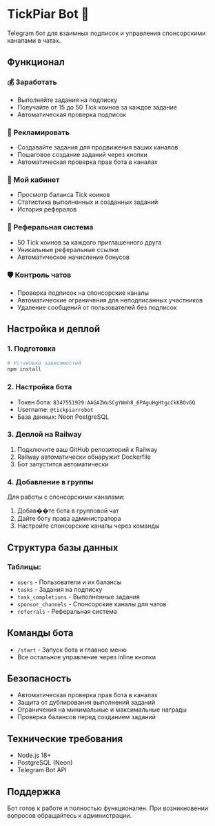 # TickPiar Bot 🤖

Telegram бот для взаимных подписок и управления спонсорскими каналами в чатах.

## Функционал

### 💰 Заработать
- Выполняйте задания на подписку
- Получайте от 15 до 50 Tick коинов за каждое задание
- Автоматическая проверка подписок

### 📢 Рекламировать
- Создавайте задания для продвижения ваших каналов
- Пошаговое создание заданий через кнопки
- Автоматическая проверка прав бота в каналах

### 👤 Мой кабинет
- Просмотр баланса Tick коинов
- Статистика выполненных и созданных заданий
- История рефералов

### 🔗 Реферальная система
- 50 Tick коинов за каждого приглашенного друга
- Уникальные реферальные ссылки
- Автоматическое начисление бонусов

### 🛡️ Контроль чатов
- Проверка подписок на спонсорские каналы
- Автоматические ограничения для неподписанных участников
- Удаление сообщений от пользователей без подписок

## Настройка и деплой

### 1. Подготовка
```bash
# Установка зависимостей
npm install
```

### 2. Настройка бота
- Токен бота: `8347551929:AAGAZWuSCgYWmh8_6PAguHgHtgcCkKBOvGQ`
- Username: `@tickpiarrobot`
- База данных: Neon PostgreSQL

### 3. Деплой на Railway

1. Подключите ваш GitHub репозиторий к Railway
2. Railway автоматически обнаружит Dockerfile
3. Бот запустится автоматически

### 4. Добавление в группы

Для работы с спонсорскими каналами:
1. Добав��те бота в групповой чат
2. Дайте боту права администратора
3. Настройте спонсорские каналы через команды

## Структура базы данных

### Таблицы:
- `users` - Пользователи и их балансы
- `tasks` - Задания на подписку
- `task_completions` - Выполненные задания
- `sponsor_channels` - Спонсорские каналы для чатов
- `referrals` - Реферальная система

## Команды бота

- `/start` - Запуск бота и главное меню
- Все остальное управление через inline кнопки

## Безопасность

- Автоматическая проверка прав бота в каналах
- Защита от дублирования выполнений заданий
- Ограничения на минимальные и максимальные награды
- Проверка балансов перед созданием заданий

## Технические требования

- Node.js 18+
- PostgreSQL (Neon)
- Telegram Bot API

## Поддержка

Бот готов к работе и полностью функционален. При возникновении вопросов обращайтесь к администрации.
